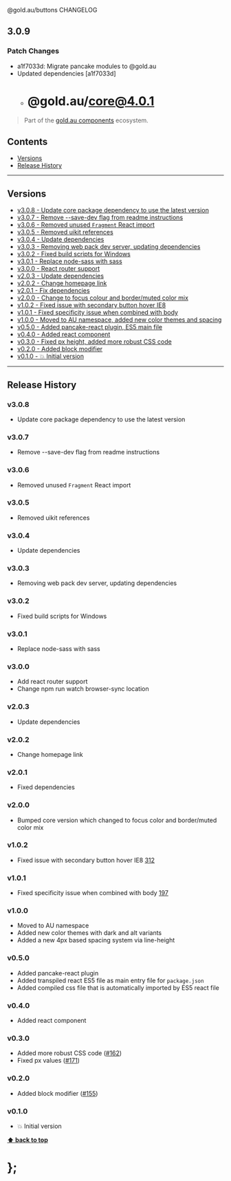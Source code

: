 @gold.au/buttons CHANGELOG

## 3.0.9

### Patch Changes

- a1f7033d: Migrate pancake modules to @gold.au
- Updated dependencies [a1f7033d]
  - # @gold.au/core@4.0.1

> Part of the [gold.au components](https://github.com/designsystemau/gold-design-system/) ecosystem.

## Contents

- [Versions](#install)
- [Release History](#release-history)

---

## Versions

- [v3.0.8 - Update core package dependency to use the latest version](#v308)
- [v3.0.7 - Remove --save-dev flag from readme instructions](#v307)
- [v3.0.6 - Removed unused `Fragment` React import](#v306)
- [v3.0.5 - Removed uikit references](#v305)
- [v3.0.4 - Update dependencies](#v304)
- [v3.0.3 - Removing web pack dev server, updating dependencies](#v303)
- [v3.0.2 - Fixed build scripts for Windows](#v302)
- [v3.0.1 - Replace node-sass with sass](#v301)
- [v3.0.0 - React router support](#v300)
- [v2.0.3 - Update dependencies](#v203)
- [v2.0.2 - Change homepage link](#v202)
- [v2.0.1 - Fix dependencies](#v201)
- [v2.0.0 - Change to focus colour and border/muted color mix](#v200)
- [v1.0.2 - Fixed issue with secondary button hover IE8](#v102)
- [v1.0.1 - Fixed specificity issue when combined with body](#v101)
- [v1.0.0 - Moved to AU namespace, added new color themes and spacing](#v100)
- [v0.5.0 - Added pancake-react plugin, ES5 main file](#v050)
- [v0.4.0 - Added react component](#v040)
- [v0.3.0 - Fixed px height, added more robust CSS code](#v030)
- [v0.2.0 - Added block modifier](#v020)
- [v0.1.0 - 💥 Initial version](#v010)

---

## Release History

### v3.0.8

- Update core package dependency to use the latest version

### v3.0.7

- Remove --save-dev flag from readme instructions

### v3.0.6

- Removed unused `Fragment` React import

### v3.0.5

- Removed uikit references

### v3.0.4

- Update dependencies

### v3.0.3

- Removing web pack dev server, updating dependencies

### v3.0.2

- Fixed build scripts for Windows

### v3.0.1

- Replace node-sass with sass

### v3.0.0

- Add react router support
- Change npm run watch browser-sync location

### v2.0.3

- Update dependencies

### v2.0.2

- Change homepage link

### v2.0.1

- Fixed dependencies

### v2.0.0

- Bumped core version which changed to focus color and border/muted color mix

### v1.0.2

- Fixed issue with secondary button hover IE8 [312](https://github.com/designsystemau/gold-design-system/issues/312)

### v1.0.1

- Fixed specificity issue when combined with body [197](https://github.com/designsystemau/gold-design-system/issues/197)

### v1.0.0

- Moved to AU namespace
- Added new color themes with dark and alt variants
- Added a new 4px based spacing system via line-height

### v0.5.0

- Added pancake-react plugin
- Added transpiled react ES5 file as main entry file for `package.json`
- Added compiled css file that is automatically imported by ES5 react file

### v0.4.0

- Added react component

### v0.3.0

- Added more robust CSS code ([#162](https://github.com/designsystemau/gold-design-system/issues/162))
- Fixed px values ([#171](https://github.com/designsystemau/gold-design-system/issues/171))

### v0.2.0

- Added block modifier ([#155](https://github.com/designsystemau/gold-design-system/issues/155))

### v0.1.0

- 💥 Initial version

**[⬆ back to top](#contents)**

# };
